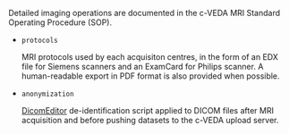 Detailed imaging operations are documented in the c-VEDA MRI Standard Operating Procedure (SOP).

* `protocols`

  MRI protocols used by each acquisiton centres, in the form of an EDX file for Siemens scanners
  and an ExamCard for Philips scanner. A human-readable export in PDF format is also provided when
  possible.

* `anonymization`

  [DicomEditor](http://mircwiki.rsna.org/index.php?title=DicomEditor) de-identification script applied to DICOM files after MRI acquisition and before pushing datasets to the c-VEDA upload server.
